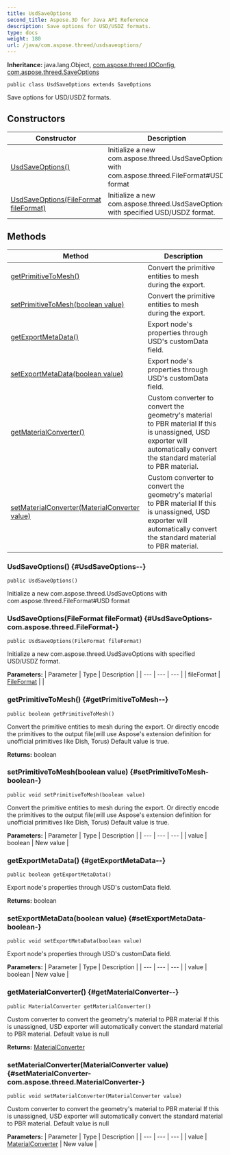 ```yaml
---
title: UsdSaveOptions
second_title: Aspose.3D for Java API Reference
description: Save options for USD/USDZ formats.
type: docs
weight: 180
url: /java/com.aspose.threed/usdsaveoptions/
---
```


**Inheritance:**
java.lang.Object, [com.aspose.threed.IOConfig](../../com.aspose.threed/ioconfig), [com.aspose.threed.SaveOptions](../../com.aspose.threed/saveoptions)
```
public class UsdSaveOptions extends SaveOptions
```

Save options for USD/USDZ formats.
## Constructors

| Constructor | Description |
| --- | --- |
| [UsdSaveOptions()](#UsdSaveOptions--) | Initialize a new com.aspose.threed.UsdSaveOptions with com.aspose.threed.FileFormat\#USD format |
| [UsdSaveOptions(FileFormat fileFormat)](#UsdSaveOptions-com.aspose.threed.FileFormat-) | Initialize a new com.aspose.threed.UsdSaveOptions with specified USD/USDZ format. |
## Methods

| Method | Description |
| --- | --- |
| [getPrimitiveToMesh()](#getPrimitiveToMesh--) | Convert the primitive entities to mesh during the export. |
| [setPrimitiveToMesh(boolean value)](#setPrimitiveToMesh-boolean-) | Convert the primitive entities to mesh during the export. |
| [getExportMetaData()](#getExportMetaData--) | Export node's properties through USD's customData field. |
| [setExportMetaData(boolean value)](#setExportMetaData-boolean-) | Export node's properties through USD's customData field. |
| [getMaterialConverter()](#getMaterialConverter--) | Custom converter to convert the geometry's material to PBR material If this is unassigned, USD exporter will automatically convert the standard material to PBR material. |
| [setMaterialConverter(MaterialConverter value)](#setMaterialConverter-com.aspose.threed.MaterialConverter-) | Custom converter to convert the geometry's material to PBR material If this is unassigned, USD exporter will automatically convert the standard material to PBR material. |
### UsdSaveOptions() {#UsdSaveOptions--}
```
public UsdSaveOptions()
```


Initialize a new com.aspose.threed.UsdSaveOptions with com.aspose.threed.FileFormat\#USD format

### UsdSaveOptions(FileFormat fileFormat) {#UsdSaveOptions-com.aspose.threed.FileFormat-}
```
public UsdSaveOptions(FileFormat fileFormat)
```


Initialize a new com.aspose.threed.UsdSaveOptions with specified USD/USDZ format.

**Parameters:**
| Parameter | Type | Description |
| --- | --- | --- |
| fileFormat | [FileFormat](../../com.aspose.threed/fileformat) |  |

### getPrimitiveToMesh() {#getPrimitiveToMesh--}
```
public boolean getPrimitiveToMesh()
```


Convert the primitive entities to mesh during the export. Or directly encode the primitives to the output file(will use Aspose's extension definition for unofficial primitives like Dish, Torus) Default value is true.

**Returns:**
boolean
### setPrimitiveToMesh(boolean value) {#setPrimitiveToMesh-boolean-}
```
public void setPrimitiveToMesh(boolean value)
```


Convert the primitive entities to mesh during the export. Or directly encode the primitives to the output file(will use Aspose's extension definition for unofficial primitives like Dish, Torus) Default value is true.

**Parameters:**
| Parameter | Type | Description |
| --- | --- | --- |
| value | boolean | New value |

### getExportMetaData() {#getExportMetaData--}
```
public boolean getExportMetaData()
```


Export node's properties through USD's customData field.

**Returns:**
boolean
### setExportMetaData(boolean value) {#setExportMetaData-boolean-}
```
public void setExportMetaData(boolean value)
```


Export node's properties through USD's customData field.

**Parameters:**
| Parameter | Type | Description |
| --- | --- | --- |
| value | boolean | New value |

### getMaterialConverter() {#getMaterialConverter--}
```
public MaterialConverter getMaterialConverter()
```


Custom converter to convert the geometry's material to PBR material If this is unassigned, USD exporter will automatically convert the standard material to PBR material. Default value is null

**Returns:**
[MaterialConverter](../../com.aspose.threed/materialconverter)
### setMaterialConverter(MaterialConverter value) {#setMaterialConverter-com.aspose.threed.MaterialConverter-}
```
public void setMaterialConverter(MaterialConverter value)
```


Custom converter to convert the geometry's material to PBR material If this is unassigned, USD exporter will automatically convert the standard material to PBR material. Default value is null

**Parameters:**
| Parameter | Type | Description |
| --- | --- | --- |
| value | [MaterialConverter](../../com.aspose.threed/materialconverter) | New value |

